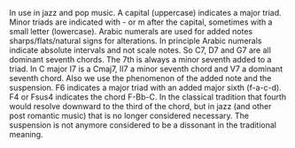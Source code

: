 In use in jazz and pop music. A capital (uppercase) indicates a major triad. Minor triads are indicated with - or m after the capital, sometimes with a small letter (lowercase).
Arabic numerals are used for added notes sharps/flats/natural signs for alterations.
In principle Arabic numerals indicate absolute intervals and not scale notes. So C7, D7 and G7 are all dominant seventh chords. The 7th is always a minor seventh added to a triad. 
In C major I7 is a Cmaj7, II7 a minor seventh chord and V7 a dominant seventh chord.
Also we use the phenomenon of the added note and the suspension. F6 indicates a major triad with an added major sixth (f-a-c-d). F4 or Fsus4 indicates the chord F-Bb-C. In the classical tradition that fourth would resolve downward to the third of the chord, but in jazz (and other post romantic music) that is no longer considered necessary. The suspension is not anymore considered to be a dissonant in the traditional meaning.

